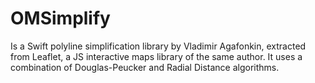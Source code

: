 # OMSimplify
Is a Swift polyline simplification library by Vladimir Agafonkin, extracted from Leaflet, a JS interactive maps library of the same author. 
It uses a combination of Douglas-Peucker and Radial Distance algorithms.
